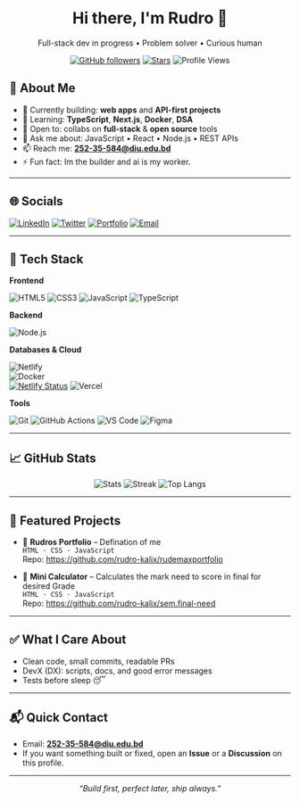 <!-- Profile README for github.com/rudro-kalix -->
<!-- Tip: Edit the placeholders (email, socials, pinned projects) to make it yours -->

<div align="center">

# Hi there, I'm **Rudro** 👋  
Full-stack dev in progress • Problem solver • Curious human

[![GitHub followers](https://img.shields.io/github/followers/rudro-kalix?style=for-the-badge)](https://github.com/rudro-kalix?tab=followers)
[![Stars](https://img.shields.io/github/stars/rudro-kalix?style=for-the-badge)](https://github.com/rudro-kalix?tab=repositories)
![Profile Views](https://komarev.com/ghpvc/?username=rudro-kalix&style=for-the-badge)

</div>

## 🚀 About Me
- 🔭 Currently building: **web apps** and **API-first projects**
- 🌱 Learning: **TypeScript**, **Next.js**, **Docker**, **DSA**
- 🤝 Open to: collabs on **full-stack** & **open source** tools
- 💬 Ask me about: JavaScript • React • Node.js • REST APIs
- 📫 Reach me: **252-35-584@diu.edu.bd**  
- ⚡ Fun fact: Im the builder and ai is my worker.

---

## 🌐 Socials
[![LinkedIn](https://img.shields.io/badge/LinkedIn-0A66C2?logo=linkedin&logoColor=white)](https://www.linkedin.com/in/your-handle/)
[![Twitter](https://img.shields.io/badge/Twitter-111?logo=x&logoColor=white)](https://x.com/your-handle)
[![Portfolio](https://img.shields.io/badge/Portfolio-000?logo=vercel&logoColor=white)](https://www.portfolio.ovairal.xyz)
[![Email](https://img.shields.io/badge/Email-0078D4?logo=gmail&logoColor=white)](mailto:252-35-584@diu.edu.bd)

---

## 🧰 Tech Stack

**Frontend**
  
![HTML5](https://img.shields.io/badge/HTML5-E34F26.svg?logo=html5&logoColor=white)
![CSS3](https://img.shields.io/badge/CSS3-1572B6.svg?logo=css3&logoColor=white)
![JavaScript](https://img.shields.io/badge/JavaScript-F7DF1E.svg?logo=javascript&logoColor=222)
![TypeScript](https://img.shields.io/badge/TypeScript-3178C6.svg?logo=typescript&logoColor=white)



**Backend**

![Node.js](https://img.shields.io/badge/Node.js-339933.svg?logo=nodedotjs&logoColor=white)


**Databases & Cloud**


![Netlify](https://img.shields.io/badge/Netlify-00C7B7.svg?style=for-the-badge&logo=netlify&logoColor=white)	
![Docker](https://img.shields.io/badge/Docker-2496ED.svg?style=for-the-badge&logo=docker&logoColor=white)	
[![Netlify Status](https://img.shields.io/netlify/b9961834-e392-41eb-ac8a-2fa8e41a37e3?style=for-the-badge)](https://app.netlify.com/projects/orangefine/deploys)
![Vercel](https://img.shields.io/badge/Vercel-000000.svg?style=for-the-badge&logo=vercel&logoColor=white)

**Tools**

![Git](https://img.shields.io/badge/Git-F05032.svg?logo=git&logoColor=white)
![GitHub Actions](https://img.shields.io/badge/GitHub_Actions-2088FF.svg?logo=githubactions&logoColor=white)
![VS Code](https://img.shields.io/badge/VS_Code-007ACC.svg?logo=visualstudiocode&logoColor=white)
![Figma](https://img.shields.io/badge/Figma-F24E1E.svg?logo=figma&logoColor=white)

---

## 📈 GitHub Stats

<div align="center">

![Stats](https://github-readme-stats.vercel.app/api?username=rudro-kalix&show_icons=true&theme=transparent&hide_border=true)
![Streak](https://streak-stats.demolab.com?user=rudro-kalix&theme=transparent&hide_border=true)
![Top Langs](https://github-readme-stats.vercel.app/api/top-langs/?username=rudro-kalix&layout=compact&theme=transparent&hide_border=true)

</div>

---

## 🧩 Featured Projects

- 🔐 **Rudros Portfolio** – Defination of me  
  `HTML · CSS · JavaScript`  
  Repo: https://github.com/rudro-kalix/rudemaxportfolio

- 🛒 **Mini Calculator** – Calculates the mark need to score in final for desired Grade  
  `HTML · CSS · JavaScript`    
  Repo: https://github.com/rudro-kalix/sem.final-need


---

## ✅ What I Care About
- Clean code, small commits, readable PRs
- DevX (DX): scripts, docs, and good error messages
- Tests before sleep 😴

---

## 📬 Quick Contact
- Email: **252-35-584@diu.edu.bd**  
- If you want something built or fixed, open an **Issue** or a **Discussion** on this profile.

---

<div align="center">

*“Build first, perfect later, ship always.”*  

<!-- Fun: contribution snake (enable via a GitHub Action if you like) -->
<!--
![snake gif](https://github.com/rudro-kalix/rudro-kalix/blob/output/github-contribution-grid-snake.svg)
-->

</div>
